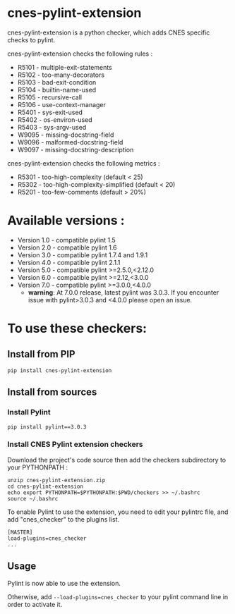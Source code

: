 # cnes-pylint-extension

cnes-pylint-extension is a python checker, which adds CNES specific checks to pylint.

cnes-pylint-extension checks the following rules :
- R5101 - multiple-exit-statements
- R5102 - too-many-decorators
- R5103 - bad-exit-condition
- R5104 - builtin-name-used
- R5105 - recursive-call
- R5106 - use-context-manager
- R5401 - sys-exit-used
- R5402 - os-environ-used
- R5403 - sys-argv-used
- W9095 - missing-docstring-field
- W9096 - malformed-docstring-field
- W9097 - missing-docstring-description

cnes-pylint-extension checks the following metrics :
- R5301 - too-high-complexity (default < 25)
- R5302 - too-high-complexity-simplified (default < 20)
- R5201 - too-few-comments (default > 20%)

# Available versions :
- Version 1.0 - compatible pylint 1.5
- Version 2.0 - compatible pylint 1.6
- Version 3.0 - compatible pylint 1.7.4 and 1.9.1
- Version 4.0 - compatible pylint 2.1.1
- Version 5.0 - compatible pylint >=2.5.0,<2.12.0
- Version 6.0 - compatible pylint >=2.12,<3.0.0
- Version 7.0 - compatible pylint >=3.0.0,<4.0.0
    - **warning**: At 7.0.0 release, latest pylint was 3.0.3. If you encounter issue with pylint>3.0.3 and <4.0.0 please open an issue.

# To use these checkers:

## Install from PIP
`pip install cnes-pylint-extension`

## Install from sources

### Install Pylint

`pip install pylint==3.0.3`

### Install CNES Pylint extension checkers

Download the project's code source then add the checkers subdirectory to your PYTHONPATH :

```
unzip cnes-pylint-extension.zip
cd cnes-pylint-extension
echo export PYTHONPATH=$PYTHONPATH:$PWD/checkers >> ~/.bashrc
source ~/.bashrc
```

To enable Pylint to use the extension, you need to edit your pylintrc file, and add "cnes_checker" to the plugins list.
```
[MASTER]
load-plugins=cnes_checker
...
```

## Usage

Pylint is now able to use the extension.

Otherwise, add `--load-plugins=cnes_checker` to your pylint command line in order to activate it.
